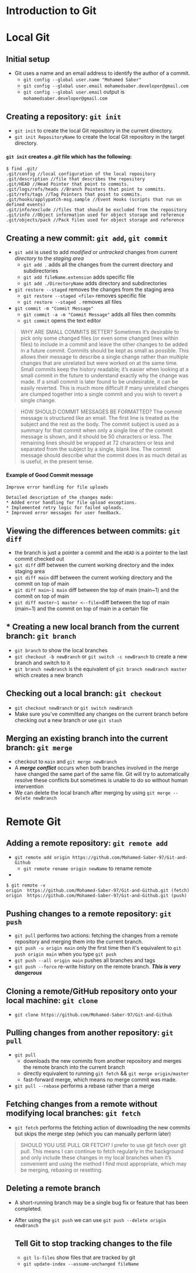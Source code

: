 # Introduction to Git

# Local Git

## Initial setup

* Git uses a name and an email address to identify the author of a commit.
    * `git config --global user.name "Mohamed Saber"`
    * `git config --global user.email mohamedsaber.developer@gmail.com`
    * `git config --global user.email` output is  `mohamedsaber.developer@gmail.com`

## Creating a repository: `git init`

* `git init` to create the local Git repository in the current directory.
* `git init RepositoryName` to create the local Git repository in the target directory.

#### `git init` creates a _.git_ file which has the following:

```text
$ find .git/
.git/config //local configuration of the local repository
.git/description //file that describes the repository
.git/HEAD //Head Pointer that point to commits.
.git/logs/refs/heads //Branch Pointers that point to commits.
.git/refs/tags //Tag Pointers that point to commits.
.git/hooks/applypatch-msg.sample //Event Hooks (scripts that run on defined events)
.git/info/exclude //files that should be excluded from the repository
.git/info //Object information used for object storage and reference
.git/objects/pack //Pack files used for object storage and reference
```

## Creating a new commit: `git add`, `git commit`

* `git add` is used to add _modified_ or _untracked_ changes from current _directory_ to the _staging area_
    * `git add .` adds all the changes from the current directory and subdirectories
    * `git add fileName.extension` adds specific file
    * `git add ./DirectoryName` adds directory and subdirectories
* `git restore --staged` removes the changes from the staging area
    * `git restore --staged <file>` removes specific file
    * `git restore --staged .` removes all files
* `git commit -m "Commit Message"`
    * `git commit -a -m "Commit Message"` adds all files then commits
    * `git commit` opens the text editor

> WHY ARE SMALL COMMITS BETTER? Sometimes it’s desirable to pick only some
> changed files (or even some changed lines within files) to include in a commit and leave the other changes to be added
> in a future commit. Commits
> should be kept as small as possible. This allows their message to describe a single change rather than multiple changes
> that are unrelated but were worked
> on at the same time. Small commits keep the history readable; it’s easier when
> looking at a small commit in the future to understand exactly why the change
> was made. If a small commit is later found to be undesirable, it can be easily
> reverted. This is much more difficult if many unrelated changes are clumped
> together into a single commit and you wish to revert a single change.

> HOW SHOULD COMMIT MESSAGES BE FORMATTED? The commit message is
> structured like an email. The first line is treated as the subject and the rest as
> the body. The commit subject is used as a summary for that commit when
> only a single line of the commit message is shown, and it should be 50 characters or less. The remaining lines should be
> wrapped at 72 characters or less
> and separated from the subject by a single, blank line. The commit message
> should describe what the commit does in as much detail as is useful, in the
> present tense.

#### Example of Good Commit message

```text
Improve error handling for file uploads

Detailed description of the changes made: 
* Added error handling for file upload exceptions.
* Implemented retry logic for failed uploads.
* Improved error messages for user feedback.
```

## Viewing the differences between commits: `git diff`

* the branch is just a pointer a commit and the `HEAD` is a pointer to the last commit checked out
* `git diff` diff between the current working directory and the index staging area
* `git diff main` diff between the current working directory and the commit on top of main
* `git diff main~1 main` diff between the top of main (main~1) and the commit on top of main
* `git diff master~1 master <--file>`diff between the top of main (main~1) and the commit on top of main in a certain
  file

##  * Creating a new local branch from the current branch: `git branch`

* `git branch` to show the local branches
* `git checkout -b newBranch` or `git switch -c newBranch` to create a new branch and switch to it
* `git branch newBranch` is the equivalent of `git branch newBranch master` which creates a new branch

## Checking out a local branch: `git checkout`

* `git checkout newBranch` or `git switch newBranch`
* Make sure you’ve committed any changes on the current branch before checking out a new branch or use `git stash`

## Merging an existing branch into the current branch: `git merge`

* checkout to `main` and `git merge newBranch`
* A **_merge conflict_** occurs when both branches involved in the merge have changed
  the same part of the same file. Git will try to automatically resolve these conflicts but
  sometimes is unable to do so without human intervention
* We can delete the local branch after merging by using `git merge --delete newBranch`

# Remote Git

## Adding a remote repository: `git remote add`

* `git remote add origin https://github.com/Mohamed-Saber-97/Git-and-Github`
    * `git remote rename origin newName` to rename remote
*

```text
$ git remote -v
origin  https://github.com/Mohamed-Saber-97/Git-and-Github.git (fetch)
origin  https://github.com/Mohamed-Saber-97/Git-and-Github.git (push)
```

## Pushing changes to a remote repository: `git push`

* `git pull` performs two actions: fetching the changes from a remote repository and merging them into the current
  branch.
* `git push -u origin main` only the first time then it's equivalent to `git push origin main` when you type `git push`
* `git push --all origin main` pushes all branches and tags
* `git push --force` re-write history on the remote branch. _**This is very dangerous**_

## Cloning a remote/GitHub repository onto your local machine: `git clone`

* `git clone https://github.com/Mohamed-Saber-97/Git-and-Github`

## Pulling changes from another repository: `git pull`

* `git pull`
    * downloads the new commits from another repository and merges the remote branch into the current branch
    * directly equivalent to running `git fetch` && `git merge origin/master`
    * fast-forward merge, which means no merge commit was made.
* `git pull --rebase` performs a rebase rather than a merge

## Fetching changes from a remote without modifying local branches: `git fetch`

* `git fetch` performs the fetching action of downloading the new commits but skips the merge step (which you can
  manually perform later)

> SHOULD YOU USE PULL OR FETCH? I prefer to use git fetch over git pull.
> This means I can continue to fetch regularly in the background and only
> include these changes in my local branches when it’s convenient and using
> the method I find most appropriate, which may be merging, rebasing or resetting.

## Deleting a remote branch

* A short-running branch may be a single bug fix or feature that has been completed.
* After using the `git push` we can use `git push --delete origin newBranch`

  ## Tell Git to stop tracking changes to the file
  * `git ls-files` show files that are tracked by git 
  * `git update-index --assume-unchanged fileName`
